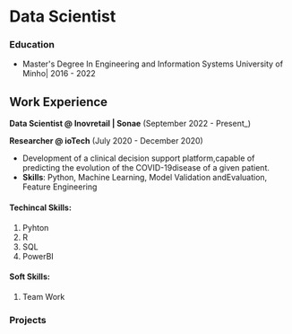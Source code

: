 # Data Scientist 


### Education 
- Master's Degree In Engineering and Information Systems
University of Minho| 2016 - 2022



## Work Experience 
**Data Scientist @ Inovretail | Sonae** (September 2022 - Present_)


**Researcher @ ioTech** (July 2020 - December 2020)
- Development of a clinical decision support platform,capable of predicting the evolution of the COVID-19disease of a given patient.
- **Skills**: Python, Machine Learning, Model Validation andEvaluation, Feature Engineering

#### Techincal Skills: 
1. Pyhton
2. R
3. SQL
4. PowerBI

#### Soft Skills: 
1. Team Work

### Projects
